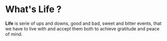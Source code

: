 # What's Life ?
**Life** is serie of ups and downs, good and bad, sweet and bitter events, that we have to live with and accept them both to achieve gratitude and peace of mind. 